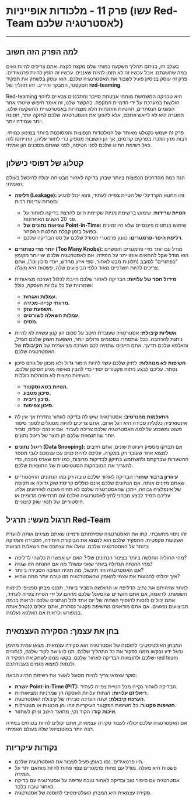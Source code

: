 # פרק 11 - מלכודות אופייניות (עשו Red-Team לאסטרטגיה שלכם)

***

## למה הפרק הזה חשוב

בשלב זה, בניתם תהליך השקעה כמותי שלם מקצה לקצה. אתם צריכים להיות גאים במה שהשגתם. אבל עכשיו זה לא הזמן להיות שאננים. עכשיו זה הזמן להיות פרנואידים. פרק זה עוסק בניסיון פעיל לשבור את האסטרטגיה שלכם. הוא עוסק בלשחק את תפקיד הסקפטי, המבקר והיריב. זהו תהליך של **red-teaming**.

Red-teaming היא טכניקה המשמשת מומחי אבטחת סייבר ומתכננים צבאיים לזיהוי חולשות במערכת על ידי הדמיית התקפה. בהקשר שלנו, זה אומר חיפוש שיטתי אחר הפגמים הנסתרים, ההטיות וההנחות הלא מוצהרות באסטרטגיית ההשקעה שלנו. המטרה היא לא לייאש אתכם, אלא להפוך את האסטרטגיה שלכם לחזקה יותר, חסונה יותר ועמידה יותר.

פרק זה ישמש כקטלוג מאוחד של המלכודות הנפוצות והמסוכנות ביותר במימון כמותי. רבות מהן הוזכרו בפרקים קודמים, אך הן חשובות מספיק כדי לחזור עליהן. התייחסו לזה כאל רשימת התיוג שלכם לפני הטיסה, לפני שאתם מסכנים הון אמיתי.

## קטלוג של דפוסי כישלון

הנה כמה מהדרכים הנפוצות ביותר שבהן בדיקה לאחור מבטיחה יכולה להיכשל בעולם האמיתי:

- **דליפה (Leakage):** זהו החטא הקרדינלי של הטיית צפייה לעתיד, והוא יכול להגיע בצורות עדינות רבות:
    - **הטיית שרידות:** שימוש ברשימת מניות שקיימת היום להרצת בדיקה לאחור על פני 20 השנים האחרונות.
    - **שגיאות נתונים של Point-in-Time:** שימוש בנתונים פיננסיים שלא היו זמינים בפועל בזמן קבלת החלטת המסחר.
    - **דליפת היפר-פרמטרים:** כוונון פרמטרי המודל שלכם על סט הבדיקה שלכם.

- **יותר מדי כפתורים (Too Many Knobs):** מודל עם יותר מדי פרמטרים חופשיים הוא מודל שקל להתאים אותו יתר על המידה. אם לאסטרטגיה שלכם יש יותר מקומץ "כפתורים" לסובב (חלונות מבט לאחור, ספי איזון מחדש, יעדי סיכון וכו'), אתם צריכים להיות חשדניים מאוד כלפי הביצועים שלה. פשטות היא מעלה.

- **מידול חסר של עלויות:** הבדיקה לאחור שלכם חייבת לכלול הערכה מציאותית ושמרנית של כל עלויות העסקה, כולל:
    - **עמלות ואגרות.**
    - **מרווחי קנייה-מכירה.**
    - **השפעת שוק.**
    - **עמלות השאלה לשורטים.**
    - **מסים.**

- **אשליות קיבולת:** אסטרטגיה שעובדת היטב על סכום הון קטן עשויה לא להיות ניתנת להרחבה. ככל שתסחרו בסכומים גדולים יותר, השפעת השוק שלכם תגדל, והאלפא שלכם תדעך. אתם חייבים שתהיה לכם הערכה מציאותית של **הקיבולת** של האסטרטגיה שלכם.

- **חשיפות לא מנוהלות:** לתיק שלכם עשוי להיות הימור גדול ולא מכוון על גורם סיכון נסתר. עליכם לבצע ניתוח פקטורים יסודי כדי להבין מאיפה מגיע הסיכון שלכם. חשיפות נפוצות לא מנוהלות כוללות:
    - **הטיות בטא וסקטור.**
    - **סיכון מטבע.**
    - **סיכון ריבית.**
    - **סיכון צפיפות.**

- **התעלמות מהנרטיב:** אסטרטגיה שיש לה בדיקה לאחור נהדרת אך אין לה אינטואיציה כלכלית סבירה היא דגל אדום. אתם צריכים להיות מסוגלים לספר סיפור פשוט ומשכנע על *למה* האסטרטגיה שלכם צריכה לעבוד. אם אינכם יכולים, סביר יותר שהתוצאות שלכם הן תוצר של ריגול נתונים.

- **ריגול נתונים (Data Snooping):** אם תבדקו מספיק רעיונות שונים, אתם חייבים למצוא אחד שעובד רק במקרה. עליכם להיות כנים עם עצמכם לגבי מספר ההשערות שבדקתם ולהשתמש בתיקון לבדיקות מרובות, כמו יחס שארפ מנוכה, כדי להעריך את המובהקות הסטטיסטית של התוצאות שלכם.

- **עיוורון ברבור שחור:** הבדיקה לאחור שלכם טובה רק כמו הנתונים ההיסטוריים שאתם מזינים אותה. אם הנתונים שלכם אינם כוללים קריסת שוק גדולה או תקופה של אינפלציה גבוהה, ייתכן שהאסטרטגיה שלכם לא תהיה מוכנה לאירועים אלה. עליכם תמיד לבצע מבחני לחץ לאסטרטגיה שלכם עם תרחישים מדומים או היסטוריים של תנאי שוק קיצוניים.

## תרגול מעשי: תרגיל Red-Team

זהו ניסוי מחשבתי. קחו את האסטרטגיה שפיתחתם ודמיינו שאתם מציגים אותה לוועדת השקעות סקפטית. התפקיד שלכם הוא למצוא את הביקורת היחידה, הסבירה והמזיקה ביותר על האסטרטגיה שלכם. שאלו את עצמכם את השאלות הבאות:

-   מהי החוליה החלשה ביותר בצינור הנתונים שלי? האם יש אפשרות כלשהי לדליפה?
-   מהי ההנחה הגדולה ביותר שאני עושה? מה אם ההנחה הזו שגויה?
-   אם האסטרטגיה הזו תיכשל, מה תהיה הסיבה הסבירה ביותר?
-   איך יכולתי להטעות את עצמי להאמין שהאסטרטגיה הזו טובה יותר ממה שהיא?

לאחר שזיהיתם את נתיב הדליפה או החולשה הסביר ביותר, תכננו מבחן ספציפי לכימות השפעתו. לדוגמה, אם אתם חושדים שהסיגנל שלכם מזוהם על ידי הטיית צפייה לעתיד, אתם יכולים לנסות להוסיף השהיה של יום אחד לכל הנתונים שלכם ולראות בכמה הביצועים נפגעים. אם אתם מודאגים מחשיפת פקטור נסתרת, אתם יכולים לנטרל אותה במפורש ולראות אם האלפא נעלמת.

## בחן את עצמך: הסקירה העצמאית

המבחן האולטימטיבי לחוסנה של אסטרטגיה הוא סקירה עצמאית. מצאו עמית מהימן ובעל ידע ובקשו ממנו לסקור את כל התהליך שלכם. תנו לו גישה לקוד שלכם, לנתונים שלכם ולתוצאות הבדיקה לאחור שלכם. בקשו ממנו לשחק את תפקיד ה-red team ולנסות למצוא פגמים בעבודתכם.

סוקר עצמאי צריך להיות מסוגל לאשר את רשימת התיוג הבאה:

-   **יושרת Point-in-Time (PIT):** הבדיקה לאחור נקייה מכל הטיית צפייה לעתיד.
-   **ריאליזם עלויות:** הנחות עלויות העסקה הן שמרניות ומציאותיות.
-   **הערכת קיבולת:** ישנה הערכה סבירה של קיבולת האסטרטגיה.
-   **חשיפות פקטור:** כל חשיפות הפקטור העיקריות זוהו והן מכוונות או מנוטרלות.
-   **איכות קוד:** הקוד נקי, מתועד היטב וניתן לשחזור.

אם האסטרטגיה שלכם יכולה לעבור סקירה עצמאית, אתם יכולים להיות בטוחים במידה רבה יותר בפוטנציאל שלה בעולם האמיתי.

## נקודות עיקריות

-   היו פרנואידים. נסו באופן פעיל לשבור את האסטרטגיה שלכם.
-   פשטות היא מעלה. מודל עם פחות פרמטרים צפוי פחות להיות מותאם יתר על המידה.
-   אסטרטגיה עם סיפור טוב ובדיקה לאחור טובה עדיפה על אסטרטגיה עם בדיקה לאחור טובה בלבד.
-   סקירה עצמאית היא המבחן האולטימטיבי לחוסנה של אסטרטגיה.
